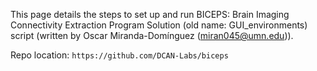 This page details the steps to set up and run BICEPS: Brain Imaging Connectivity Extraction Program Solution (old name: GUI_environments) script (written by Oscar Miranda-Domínguez (miran045@umn.edu)).

Repo location: `https://github.com/DCAN-Labs/biceps`